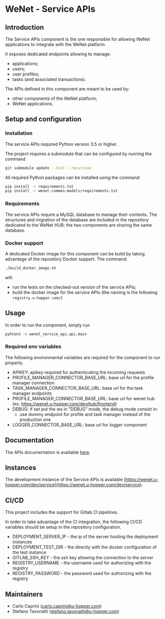 # WeNet -  Service APIs

## Introduction

The Service APIs component is the one responsible for allowing WeNet applications to integrate with the WeNet platform.

It exposes dedicated endpoints allowing to manage:

* applications;
* users;
* user profiles;
* tasks (and associated transactions).

The APIs defined in this component are meant to be used by:

* other components of the WeNet platform;
* WeNet applications.


## Setup and configuration

### Installation

The service APIs required Python version 3.5 or higher.

The project requires a submodule that can be configured by running the command

```bash
git submodule update --init --recursive
```

All required Python packages can be installed using the command

```bash
pip install -r requirements.txt
pip install -r wenet-common-models/requirements.txt
```


### Requirements

The service APIs require a MySQL database to manage their contents.
The structures and migration of the database are included in the repository dedicated to the WeNet HUB: the two components are sharing the same database.


### Docker support

A dedicated Docker image for this component can be build by taking advantage of the repository Docker support.
The command:

```bash
./build_docker_image.sh
```

will:

* run the tests on the checked-out version of the service APIs;
* build the docker image for the service APIs (the naming is the following `registry.u-hopper.com/`)

## Usage

In order to run the component, simply run 

```bash
pyhton3 -m wenet_service_api.api.main
```

### Required env variables

The following environmental variables are required for the component to run properly.

- APIKEY: apikey required for authenticating the incoming requests
- PROFILE_MANAGER_CONNECTOR_BASE_URL: base url for the profile manager connection
- TASK_MANAGER_CONNECTOR_BASE_URL: base url for the task manager endpoints
- PROFILE_MANAGER_CONNECTOR_BASE_URL: base url for wenet hub (ex. https://wenet.u-hopper.com/dev/hub/frontend)
- DEBUG: if set put the ws in "DEBUG" mode, the debug mode consist in:
    - use dummy endpoint for profile and task manager instead of the production one
- LOGGER_CONNECTOR_BASE_URL: base url for logger component


## Documentation

The APIs documentation is available [here](http://swagger.u-hopper.com/?url=https://bitbucket.org/wenet/wenet-components-documentation/raw/master/sources/wenet-service_api-openapi.yaml#/).


## Instances

The development instance of the Service APIs is available [https://wenet.u-hopper.com/dev/service](https://wenet.u-hopper.com/dev/service).
    
## CI/CD

This project includes the support for Gitlab CI pipelines.

In order to take advantage of the CI integration, the following CI/CD variables should be setup in the repository configuration.

* DEPLOYMENT_SERVER_IP - the ip of the server hosting the deployment instances
* DEPLOYMENT_TEST_DIR - the directly with the docker configuration of the test instance
* GITLAB_SSH_KEY - the ssh key allowing the connection to the server
* REGISTRY_USERNAME - the username used for authorizing with the registry
* REGISTRY_PASSWORD - the password used for authorizing with the registry


## Maintainers

- Carlo Caprini (carlo.caprini@u-hopper.com)
- Stefano Tavonatti (stefano.tavonatti@u-hopper.com)